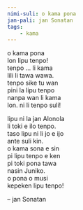 ```yaml
---
nimi-suli: o kama pona
jan-pali: jan Sonatan
tags:
	- kama
---
```

o kama pona  
lon lipu tenpo!  
tenpo … li kama  
lili li tawa wawa.  
tenpo sike tu wan  
pini la lipu tenpo  
nanpa wan li kama  
lon. ni li tenpo suli!

lipu ni la jan Alonola  
li toki e ilo tenpo.  
taso lipu ni li jo e ijo  
ante suli kin.  
o kama sona e sin  
pi lipu tenpo e ken  
pi toki pona tawa  
nasin Juniko.  
o pona o musi  
kepeken lipu tenpo!

– jan Sonatan
